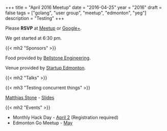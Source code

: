 +++
title = "April 2016 Meetup"
date = "2016-04-25"
year = "2016"
draft = false
tags = ["golang", "user group", "meetup", "edmonton", "yeg"]
description = "Testing"
+++

Please **RSVP** at [Meetup](https://www.meetup.com/startupedmonton/events/228742988/) or [Google+](https://plus.google.com/events/cjkem5cko89nmcejcrf93ikmjtk?authkey=CL__7rGura3EUw).

We get started at 6:30 pm.

{{< mh2 "Sponsors" >}}

Food provided by [Bellstone Engineering](https://bellstone.ca/).

Venue provided by [Startup Edmonton](https://www.startupedmonton.com/).

{{< mh2 "Talks" >}}

{{< mh3 "Testing concurrent things" >}}

[Matthias Stone](https://github.com/matthias-stone) - [Slides](https://talks.godoc.org/github.com/edmontongo/presentations/2016-04/concurrent-testing.slide)

{{< mh2 "Events" >}}

- Monthly Hack Day - [April 2](https://www.startupedmonton.com/new-events/2016/4/2/monthly-hack-day) (Registration required)
- Edmonton Go Meetup - [May](/meetup/2016-05/)
